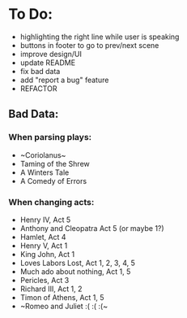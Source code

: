 # To Do:
* highlighting the right line while user is speaking
* buttons in footer to go to prev/next scene
* improve design/UI
* update README
* fix bad data
* add "report a bug" feature
* REFACTOR

## Bad Data:
### When parsing plays:
* ~Coriolanus~
* Taming of the Shrew
* A Winters Tale
* A Comedy of Errors

### When changing acts:
* Henry IV, Act 5
* Anthony and Cleopatra Act 5 (or maybe 1?)
* Hamlet, Act 4
* Henry V, Act 1
* King John, Act 1
* Loves Labors Lost, Act 1, 2, 3, 4, 5
* Much ado about nothing, Act 1, 5
* Pericles, Act 3
* Richard III, Act 1, 2
* Timon of Athens, Act 1, 5
* ~Romeo and Juliet :( :( :(~

